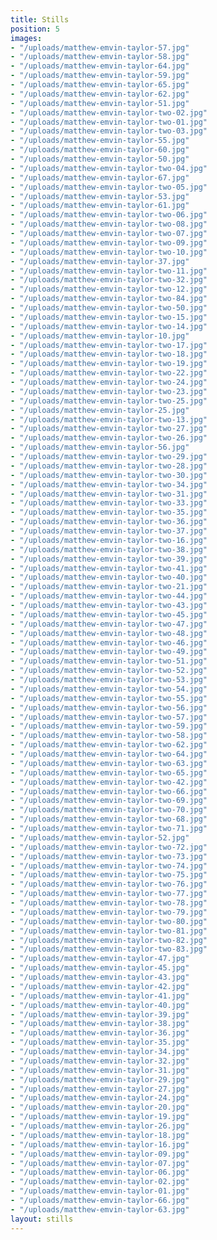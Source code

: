 ```yaml
---
title: Stills
position: 5
images:
- "/uploads/matthew-emvin-taylor-57.jpg"
- "/uploads/matthew-emvin-taylor-58.jpg"
- "/uploads/matthew-emvin-taylor-64.jpg"
- "/uploads/matthew-emvin-taylor-59.jpg"
- "/uploads/matthew-emvin-taylor-65.jpg"
- "/uploads/matthew-emvin-taylor-62.jpg"
- "/uploads/matthew-emvin-taylor-51.jpg"
- "/uploads/matthew-emvin-taylor-two-02.jpg"
- "/uploads/matthew-emvin-taylor-two-01.jpg"
- "/uploads/matthew-emvin-taylor-two-03.jpg"
- "/uploads/matthew-emvin-taylor-55.jpg"
- "/uploads/matthew-emvin-taylor-60.jpg"
- "/uploads/matthew-emvin-taylor-50.jpg"
- "/uploads/matthew-emvin-taylor-two-04.jpg"
- "/uploads/matthew-emvin-taylor-67.jpg"
- "/uploads/matthew-emvin-taylor-two-05.jpg"
- "/uploads/matthew-emvin-taylor-53.jpg"
- "/uploads/matthew-emvin-taylor-61.jpg"
- "/uploads/matthew-emvin-taylor-two-06.jpg"
- "/uploads/matthew-emvin-taylor-two-08.jpg"
- "/uploads/matthew-emvin-taylor-two-07.jpg"
- "/uploads/matthew-emvin-taylor-two-09.jpg"
- "/uploads/matthew-emvin-taylor-two-10.jpg"
- "/uploads/matthew-emvin-taylor-37.jpg"
- "/uploads/matthew-emvin-taylor-two-11.jpg"
- "/uploads/matthew-emvin-taylor-two-32.jpg"
- "/uploads/matthew-emvin-taylor-two-12.jpg"
- "/uploads/matthew-emvin-taylor-two-84.jpg"
- "/uploads/matthew-emvin-taylor-two-50.jpg"
- "/uploads/matthew-emvin-taylor-two-15.jpg"
- "/uploads/matthew-emvin-taylor-two-14.jpg"
- "/uploads/matthew-emvin-taylor-10.jpg"
- "/uploads/matthew-emvin-taylor-two-17.jpg"
- "/uploads/matthew-emvin-taylor-two-18.jpg"
- "/uploads/matthew-emvin-taylor-two-19.jpg"
- "/uploads/matthew-emvin-taylor-two-22.jpg"
- "/uploads/matthew-emvin-taylor-two-24.jpg"
- "/uploads/matthew-emvin-taylor-two-23.jpg"
- "/uploads/matthew-emvin-taylor-two-25.jpg"
- "/uploads/matthew-emvin-taylor-25.jpg"
- "/uploads/matthew-emvin-taylor-two-13.jpg"
- "/uploads/matthew-emvin-taylor-two-27.jpg"
- "/uploads/matthew-emvin-taylor-two-26.jpg"
- "/uploads/matthew-emvin-taylor-56.jpg"
- "/uploads/matthew-emvin-taylor-two-29.jpg"
- "/uploads/matthew-emvin-taylor-two-28.jpg"
- "/uploads/matthew-emvin-taylor-two-30.jpg"
- "/uploads/matthew-emvin-taylor-two-34.jpg"
- "/uploads/matthew-emvin-taylor-two-31.jpg"
- "/uploads/matthew-emvin-taylor-two-33.jpg"
- "/uploads/matthew-emvin-taylor-two-35.jpg"
- "/uploads/matthew-emvin-taylor-two-36.jpg"
- "/uploads/matthew-emvin-taylor-two-37.jpg"
- "/uploads/matthew-emvin-taylor-two-16.jpg"
- "/uploads/matthew-emvin-taylor-two-38.jpg"
- "/uploads/matthew-emvin-taylor-two-39.jpg"
- "/uploads/matthew-emvin-taylor-two-41.jpg"
- "/uploads/matthew-emvin-taylor-two-40.jpg"
- "/uploads/matthew-emvin-taylor-two-21.jpg"
- "/uploads/matthew-emvin-taylor-two-44.jpg"
- "/uploads/matthew-emvin-taylor-two-43.jpg"
- "/uploads/matthew-emvin-taylor-two-45.jpg"
- "/uploads/matthew-emvin-taylor-two-47.jpg"
- "/uploads/matthew-emvin-taylor-two-48.jpg"
- "/uploads/matthew-emvin-taylor-two-46.jpg"
- "/uploads/matthew-emvin-taylor-two-49.jpg"
- "/uploads/matthew-emvin-taylor-two-51.jpg"
- "/uploads/matthew-emvin-taylor-two-52.jpg"
- "/uploads/matthew-emvin-taylor-two-53.jpg"
- "/uploads/matthew-emvin-taylor-two-54.jpg"
- "/uploads/matthew-emvin-taylor-two-55.jpg"
- "/uploads/matthew-emvin-taylor-two-56.jpg"
- "/uploads/matthew-emvin-taylor-two-57.jpg"
- "/uploads/matthew-emvin-taylor-two-59.jpg"
- "/uploads/matthew-emvin-taylor-two-58.jpg"
- "/uploads/matthew-emvin-taylor-two-62.jpg"
- "/uploads/matthew-emvin-taylor-two-64.jpg"
- "/uploads/matthew-emvin-taylor-two-63.jpg"
- "/uploads/matthew-emvin-taylor-two-65.jpg"
- "/uploads/matthew-emvin-taylor-two-42.jpg"
- "/uploads/matthew-emvin-taylor-two-66.jpg"
- "/uploads/matthew-emvin-taylor-two-69.jpg"
- "/uploads/matthew-emvin-taylor-two-70.jpg"
- "/uploads/matthew-emvin-taylor-two-68.jpg"
- "/uploads/matthew-emvin-taylor-two-71.jpg"
- "/uploads/matthew-emvin-taylor-52.jpg"
- "/uploads/matthew-emvin-taylor-two-72.jpg"
- "/uploads/matthew-emvin-taylor-two-73.jpg"
- "/uploads/matthew-emvin-taylor-two-74.jpg"
- "/uploads/matthew-emvin-taylor-two-75.jpg"
- "/uploads/matthew-emvin-taylor-two-76.jpg"
- "/uploads/matthew-emvin-taylor-two-77.jpg"
- "/uploads/matthew-emvin-taylor-two-78.jpg"
- "/uploads/matthew-emvin-taylor-two-79.jpg"
- "/uploads/matthew-emvin-taylor-two-80.jpg"
- "/uploads/matthew-emvin-taylor-two-81.jpg"
- "/uploads/matthew-emvin-taylor-two-82.jpg"
- "/uploads/matthew-emvin-taylor-two-83.jpg"
- "/uploads/matthew-emvin-taylor-47.jpg"
- "/uploads/matthew-emvin-taylor-45.jpg"
- "/uploads/matthew-emvin-taylor-43.jpg"
- "/uploads/matthew-emvin-taylor-42.jpg"
- "/uploads/matthew-emvin-taylor-41.jpg"
- "/uploads/matthew-emvin-taylor-40.jpg"
- "/uploads/matthew-emvin-taylor-39.jpg"
- "/uploads/matthew-emvin-taylor-38.jpg"
- "/uploads/matthew-emvin-taylor-36.jpg"
- "/uploads/matthew-emvin-taylor-35.jpg"
- "/uploads/matthew-emvin-taylor-34.jpg"
- "/uploads/matthew-emvin-taylor-32.jpg"
- "/uploads/matthew-emvin-taylor-31.jpg"
- "/uploads/matthew-emvin-taylor-29.jpg"
- "/uploads/matthew-emvin-taylor-27.jpg"
- "/uploads/matthew-emvin-taylor-24.jpg"
- "/uploads/matthew-emvin-taylor-20.jpg"
- "/uploads/matthew-emvin-taylor-19.jpg"
- "/uploads/matthew-emvin-taylor-26.jpg"
- "/uploads/matthew-emvin-taylor-18.jpg"
- "/uploads/matthew-emvin-taylor-16.jpg"
- "/uploads/matthew-emvin-taylor-09.jpg"
- "/uploads/matthew-emvin-taylor-07.jpg"
- "/uploads/matthew-emvin-taylor-06.jpg"
- "/uploads/matthew-emvin-taylor-02.jpg"
- "/uploads/matthew-emvin-taylor-01.jpg"
- "/uploads/matthew-emvin-taylor-66.jpg"
- "/uploads/matthew-emvin-taylor-63.jpg"
layout: stills
---
```


